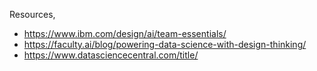 



Resources,
 - https://www.ibm.com/design/ai/team-essentials/   
 - https://faculty.ai/blog/powering-data-science-with-design-thinking/  
 - https://www.datasciencecentral.com/title/  

